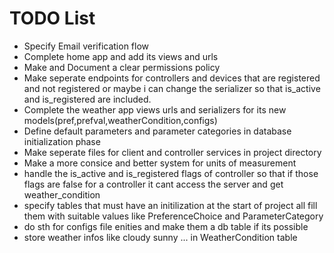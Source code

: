 # TODO List

- Specify Email verification flow
- Complete home app and add its views and urls
- Make and Document a clear permissions policy
- Make seperate endpoints for controllers and devices that are registered and not registered or maybe i can change the serializer so that is_active and is_registered are included.
- Complete the weather app views urls and serializers for its new models(pref,prefval,weatherCondition,configs)
- Define default parameters and parameter categories in database initialization phase
- Make seperate files for client and controller services in project directory
- Make a more consice and better system for units of measurement
- handle the is_active and is_registered flags of controller so that if those flags are false for a controller it cant access the server and get weather_condition
- specify tables that must have an initilization at the start of project all fill them with suitable values like PreferenceChoice and ParameterCategory
- do sth for configs file enities and make them a db table if its possible
- store weather infos like cloudy sunny ... in WeatherCondition table
